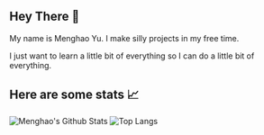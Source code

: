 ## Hey There :wave:
My name is Menghao Yu. I make silly projects in my free time.

I just want to learn a little bit of everything so I can do a little bit of everything. 

## Here are some stats :chart_with_upwards_trend:
![Menghao's Github Stats](https://github-readme-stats.vercel.app/api?username=menghaoyu2002&count_private=true&show_icons=true&theme=github_dark) 
![Top Langs](https://github-readme-stats.vercel.app/api/top-langs/?username=menghaoyu2002&langs_count=8&layout=compact&exclude_repo=csc258-frogger,better-dotfiles&theme=github_dark&size_weight=0.5&count_weight=0.5)
